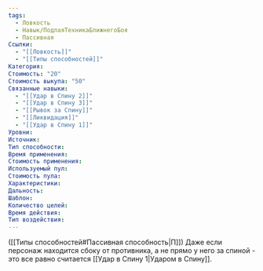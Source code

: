 ```yaml
---
tags:
  - Ловкость
  - Навык/ПодлаяТехникаБлижнегоБоя
  - Пассивная
Ссылки:
  - "[[Ловкость]]"
  - "[[Типы способностей]]"
Категория: 
Стоимость: "20"
Стоимость выкупа: "50"
Связанные навыки:
  - "[[Удар в Спину 2]]"
  - "[[Удар в Спину 3]]"
  - "[[Рывок за Спину]]"
  - "[[Ликвидация]]"
  - "[[Удар в Спину 1]]"
Уровни:
Источник:
Тип способности:
Время применения:
Стоимость применения:
Используемый пул:
Стоимость пула:
Характеристики:
Дальность:
Шаблон:
Количество целей:
Время действия:
Тип воздействия:
---
```

([[Типы способностей#Пассивная способность|П]]) Даже если персонаж находится сбоку от противника, а не прямо у него за спиной - это все равно считается [[Удар в Спину 1|Ударом в Спину]].